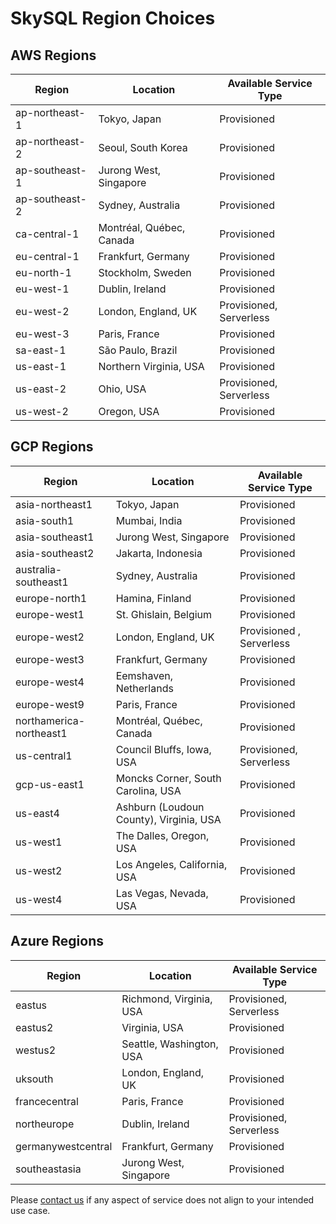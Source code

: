 # SkySQL Region Choices

## **AWS Regions**

| Region | Location | Available Service Type |
| --- | --- | --- |
| ap-northeast-1 | Tokyo, Japan | Provisioned |
| ap-northeast-2 | Seoul, South Korea |  Provisioned |
| ap-southeast-1  | Jurong West, Singapore |  Provisioned |
| ap-southeast-2 | Sydney, Australia |  Provisioned |
| ca-central-1 | Montréal, Québec, Canada |  Provisioned |
| eu-central-1 | Frankfurt, Germany |  Provisioned |
| eu-north-1 | Stockholm, Sweden |  Provisioned |
| eu-west-1 | Dublin, Ireland |  Provisioned |
| eu-west-2 | London, England, UK |  Provisioned, Serverless |
| eu-west-3 | Paris, France |  Provisioned |
| sa-east-1 | São Paulo, Brazil |  Provisioned |
| us-east-1 | Northern Virginia, USA |  Provisioned |
| us-east-2 | Ohio, USA |  Provisioned, Serverless |
| us-west-2 | Oregon, USA |  Provisioned |

## **GCP Regions**

| Region | Location | Available Service Type |
| --- | --- | --- |
| asia-northeast1 | Tokyo, Japan | Provisioned |
| asia-south1 | Mumbai, India | Provisioned |
| asia-southeast1 | Jurong West, Singapore | Provisioned |
| asia-southeast2 | Jakarta, Indonesia | Provisioned |
| australia-southeast1 | Sydney, Australia | Provisioned |
| europe-north1 | Hamina, Finland | Provisioned |
| europe-west1 | St. Ghislain, Belgium | Provisioned |
| europe-west2 | London, England, UK | Provisioned , Serverless |
| europe-west3 | Frankfurt, Germany | Provisioned |
| europe-west4 | Eemshaven, Netherlands | Provisioned |
| europe-west9 | Paris, France | Provisioned |
| northamerica-northeast1 | Montréal, Québec, Canada | Provisioned |
| us-central1 | Council Bluffs, Iowa, USA | Provisioned, Serverless |
| gcp-us-east1 | Moncks Corner, South Carolina, USA | Provisioned |
| us-east4 | Ashburn (Loudoun County), Virginia, USA | Provisioned |
| us-west1 | The Dalles, Oregon, USA | Provisioned |
| us-west2 | Los Angeles, California, USA | Provisioned |
| us-west4 | Las Vegas, Nevada, USA | Provisioned |

## **Azure Regions**

| Region | Location | Available Service Type |
| --- | --- | --- |
| eastus | Richmond, Virginia, USA | Provisioned, Serverless |
| eastus2 | Virginia, USA | Provisioned |
| westus2 | Seattle, Washington, USA | Provisioned |
| uksouth | London, England, UK | Provisioned |
| francecentral | Paris, France | Provisioned |
| northeurope | Dublin, Ireland | Provisioned, Serverless |
| germanywestcentral | Frankfurt, Germany |  Provisioned |
| southeastasia | Jurong West, Singapore | Provisioned |

Please [contact us](<../Support.md>) if any aspect of service does not align to your intended use case.